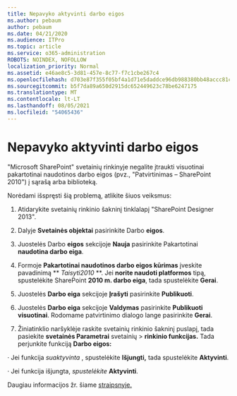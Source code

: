 ```yaml
---
title: Nepavyko aktyvinti darbo eigos
ms.author: pebaum
author: pebaum
ms.date: 04/21/2020
ms.audience: ITPro
ms.topic: article
ms.service: o365-administration
ROBOTS: NOINDEX, NOFOLLOW
localization_priority: Normal
ms.assetid: e46ae8c5-3d81-457e-8c77-f7c1cbe267c4
ms.openlocfilehash: d703e87f355f05bf4a1d71e5daddce96db988380bb48accc81c95f1ba91fbb2b
ms.sourcegitcommit: b5f7da89a650d2915dc652449623c78be6247175
ms.translationtype: MT
ms.contentlocale: lt-LT
ms.lasthandoff: 08/05/2021
ms.locfileid: "54065436"
---
```

# <a name="missing-workflow-failed-to-activate"></a>Nepavyko aktyvinti darbo eigos

"Microsoft SharePoint" svetainių rinkinyje negalite įtraukti visuotinai pakartotinai naudotinos darbo eigos (pvz., "Patvirtinimas – SharePoint 2010") į sąrašą arba biblioteką.
  
Norėdami išspręsti šią problemą, atlikite šiuos veiksmus: 
  
1. Atidarykite svetainių rinkinio šakninį tinklalapį "SharePoint Designer 2013".
  
2. Dalyje **Svetainės objektai** pasirinkite Darbo **eigos**. 
  
3. Juostelės Darbo **eigos** sekcijoje **Nauja** pasirinkite Pakartotinai **naudotina darbo eiga**. 
  
4. Formoje **Pakartotinai naudotinos darbo eigos kūrimas** įveskite pavadinimą ** *Taisyti2010* **. Jei **norite naudoti platformos** tipą, spustelėkite SharePoint **2010 m. darbo eiga**, tada spustelėkite **Gerai**. 
  
1. Juostelės **Darbo eiga** sekcijoje **Įrašyti** pasirinkite **Publikuoti**. 
  
2. Juostelės **Darbo eiga** sekcijoje **Valdymas** pasirinkite **Publikuoti visuotinai**. Rodomame patvirtinimo dialogo lange pasirinkite **Gerai**. 
  
3. Žiniatinklio naršyklėje raskite svetainių rinkinio šakninį puslapį, tada pasiekite **svetainės Parametrai** svetainių \> **rinkinio funkcijas.** Tada perjunkite funkciją **Darbo eigos:** 
  
· Jei funkcija  *suaktyvinta*  , spustelėkite **Išjungti,** tada spustelėkite **Aktyvinti**. 
  
· Jei funkcija išjungta,  *spustelėkite* **Aktyvinti**. 
  
Daugiau informacijos žr. šiame [straipsnyje.](https://go.microsoft.com/fwlink/?linkid=2047770&amp;clcid=0x409)
  

